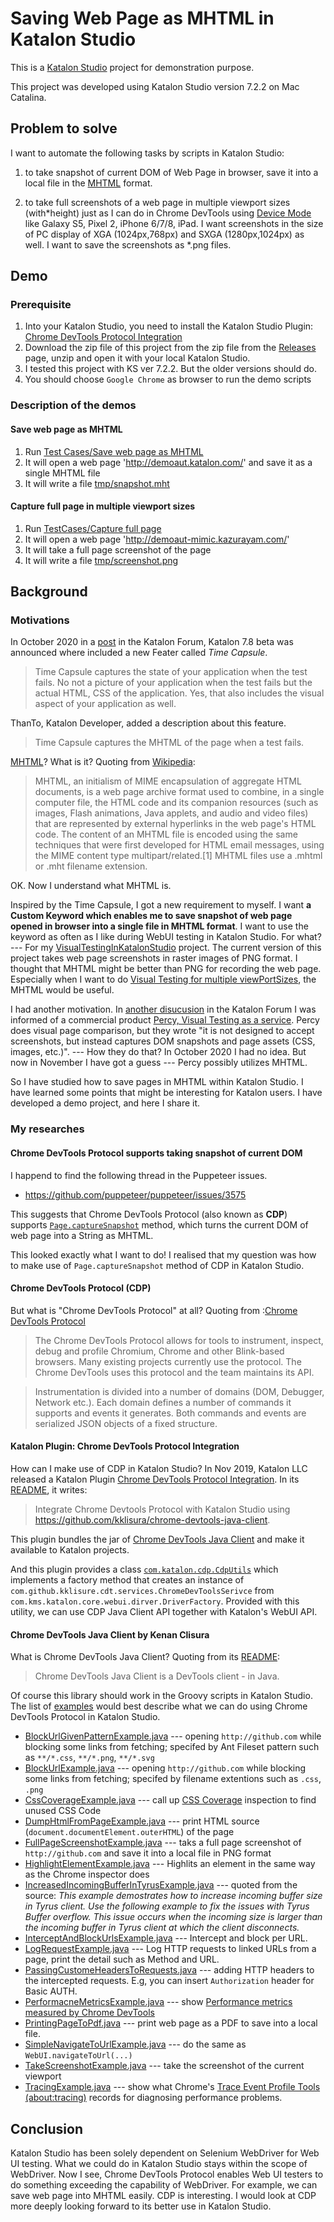 Saving Web Page as MHTML in Katalon Studio
=====

This is a [Katalon Studio](https://www.katalon.com/) project for demonstration purpose.

This project was developed using Katalon Studio version 7.2.2 on Mac Catalina.

## Problem to solve

I want to automate the following tasks by scripts in Katalon Studio:

1. to take snapshot of current DOM of Web Page in browser, save it into a local file in the [MHTML](https://en.wikipedia.org/wiki/MHTML) format.

2. to take full screenshots of a web page in multiple viewport sizes (with*height) just as I can do in Chrome DevTools using [Device Mode](https://www.deconetwork.com/blog/how-to-take-full-webpage-screenshots-instantly/) like Galaxy S5, Pixel 2, iPhone 6/7/8, iPad. I want screenshots in the size of PC display of XGA (1024px,768px) and SXGA (1280px,1024px) as well. I want to save the screenshots as *.png files.

## Demo

### Prerequisite

1. Into your Katalon Studio, you need to install the Katalon Studio Plugin: [Chrome DevTools Protocol Integration](https://store.katalon.com/product/144/Chrome-DevTools-Protocol-Integration)
2. Download the zip file of this project from the zip file from the [Releases](https://github.com/kazurayam/SaveWebPageAsMHT/releases) page, unzip and open it with your local Katalon Studio.
3. I tested this project with KS ver 7.2.2. But the older versions should do.
4. You should choose `Google Chrome` as browser to run the demo scripts

### Description of the demos

#### Save web page as MHTML

1. Run [Test Cases/Save web page as MHTML](https://github.com/kazurayam/SaveWebPageAsMHT/blob/master/Scripts/Save%20web%20page%20as%20MHTML/Script1605707377828.groovy)
2. It will open a web page 'http://demoaut.katalon.com/' and save it as a single MHTML file
3. It will write a file [tmp/snapshot.mht](tmp/snapshot.mht)

#### Capture full page in multiple viewport sizes

1. Run [TestCases/Capture full page](https://github.com/kazurayam/SaveWebPageAsMHT/blob/master/Scripts/Capture%20full%20page/Script1605616830298.groovy)
2. It will open a web page 'http://demoaut-mimic.kazurayam.com/'
3. It will take a full page screenshot of the page
4. It will write a file [tmp/screenshot.png](tmp/screenshot.png)

## Background

### Motivations

In October 2020 in a [post](https://forum.katalon.com/t/hey-katalon-7-8-beta-is-out-with-new-cool-features-its-cooler-to-have-your-feedback/48751) in the Katalon Forum, Katalon 7.8 beta was announced where included a new Feater called *Time Capsule*. 

>Time Capsule captures the state of your application when the test fails. No not a picture of your application when the test fails but the actual HTML, CSS of the application. Yes, that also includes the visual aspect of your application as well.

ThanTo, Katalon Developer, added a description about this feature.

>Time Capsule captures the MHTML of the page when a test fails. 

[MHTML](https://en.wikipedia.org/wiki/MHTML)? What is it? Quoting from [Wikipedia](https://en.wikipedia.org/wiki/MHTML):

>MHTML, an initialism of MIME encapsulation of aggregate HTML documents, is a web page archive format used to combine, in a single computer file, the HTML code and its companion resources (such as images, Flash animations, Java applets, and audio and video files) that are represented by external hyperlinks in the web page's HTML code. The content of an MHTML file is encoded using the same techniques that were first developed for HTML email messages, using the MIME content type multipart/related.[1] MHTML files use a .mhtml or .mht filename extension.

OK. Now I understand what MHTML is. 

Inspired by the Time Capsule, I got a new requirement to myself. I want **a Custom Keyword which enables me to save snapshot of web page opened in browser into a single file in MHTML format**. I want to use the keyword as often as I like during WebUI testing in Katalon Studio. For what? --- For my [VisualTestingInKatalonStudio](https://forum.katalon.com/t/visual-testing-in-katalon-studio/13361) project. The current version of this project takes web page screenshots in raster images of PNG format. I thought that MHTML might be better than PNG for recording the web page. Especially when I want to do [Visual Testing for multiple viewPortSizes](https://forum.katalon.com/t/hey-katalon-7-8-beta-is-out-with-new-cool-features-its-cooler-to-have-your-feedback/48751/8), the MHTML would be useful.

I had another motivation. In [another disucusion](https://forum.katalon.com/t/update-with-katalon-studio-7-7-early-release-of-katalon-testops-visual-testing-image-comparison/45557/8) in the Katalon Forum I was informed of a commercial product [Percy, Visual Testing as a service](https://docs.percy.io/v1/docs/faq). Percy does visual page comparison, but they wrote "it is not designed to accept screenshots, but instead captures DOM snapshots and page assets (CSS, images, etc.)". --- How they do that? In October 2020 I had no idea. But now in November I have got a guess --- Percy possibly utilizes MHTML.

So I have studied how to save pages in MHTML within Katalon Studio. I have learned some points that might be interesting for Katalon users. I have developed a demo project, and here I share it.


### My researches

#### Chrome DevTools Protocol supports taking snapshot of current DOM

I happend to find the following thread in the Puppeteer issues.

- https://github.com/puppeteer/puppeteer/issues/3575

This suggests that Chrome DevTools Protocol (also known as **CDP**) supports [`Page.captureSnapshot`](https://chromedevtools.github.io/devtools-protocol/tot/Page/#method-captureScreenshot) method, which turns the current DOM of web page into a String as MHTML. 

This looked exactly what I want to do! I realised that my question was how to make use of `Page.captureSnapshot` method of CDP in Katalon Studio.

#### Chrome DevTools Protocol (CDP)

But what is "Chrome DevTools Protocol" at all? Quoting from :[Chrome DevTools Protocol](https://chromedevtools.github.io/devtools-protocol/) 

>The Chrome DevTools Protocol allows for tools to instrument, inspect, debug and profile Chromium, Chrome and other Blink-based browsers. Many existing projects currently use the protocol. The Chrome DevTools uses this protocol and the team maintains its API.

>Instrumentation is divided into a number of domains (DOM, Debugger, Network etc.). Each domain defines a number of commands it supports and events it generates. Both commands and events are serialized JSON objects of a fixed structure.


#### Katalon Plugin: Chrome DevTools Protocol Integration

How can I make use of CDP in Katalon Studio? 
In Nov 2019, Katalon LLC released a Katalon Plugin [Chrome DevTools Protocol Integration](https://store.katalon.com/product/144/Chrome-DevTools-Protocol-Integration). In its [README](https://github.com/katalon-studio/katalon-studio-chrome-devtools-protocol-plugin), it writes:

>Integrate Chrome Devtools Protocol with Katalon Studio using https://github.com/kklisura/chrome-devtools-java-client.

This plugin bundles the jar of [Chrome DevTools Java Client](https://github.com/kklisura/chrome-devtools-java-client) and make it available to Katalon projects.

And this plugin provides a class [`com.katalon.cdp.CdpUtils`](Include/scripts/groovy/com/katalon/cdp/CdpUtils.groovy) which implements a factory method that creates an instance of `com.github.kklisure.cdt.services.ChromeDevToolsSerivce` from `com.kms.katalon.core.webui.dirver.DriverFactory`. Provided with this utility, we can use CDP Java Client API together with Katalon's WebUI API.

#### Chrome DevTools Java Client by Kenan Clisura

What is Chrome DevTools Java Client? Quoting from its [README](https://github.com/kklisura/chrome-devtools-java-client):

>Chrome DevTools Java Client is a DevTools client - in Java.

Of course this library should work in the Groovy scripts in Katalon Studio. The list of [examples](https://github.com/kklisura/chrome-devtools-java-client/tree/master/cdt-examples/src/main/java/com/github/kklisura/cdt/examples) would best describe what we can do using Chrome DevTools Protocol in Katalon Studio.

- [BlockUrlGivenPatternExample.java](https://github.com/kklisura/chrome-devtools-java-client/blob/master/cdt-examples/src/main/java/com/github/kklisura/cdt/examples/BlockUrlGivenPatternExample.java) --- opening `http://github.com` while blocking some links from fetching; specifed by Ant Fileset pattern such as `**/*.css`, `**/*.png`, `**/*.svg`
- [BlockUrlExample.java](https://github.com/kklisura/chrome-devtools-java-client/blob/master/cdt-examples/src/main/java/com/github/kklisura/cdt/examples/BlockUrlsExample.java) --- opening `http://github.com` while blocking some links from fetching; specifed by filename extentions such as `.css`, `.png`
- [CssCoverageExample.java](https://github.com/kklisura/chrome-devtools-java-client/blob/master/cdt-examples/src/main/java/com/github/kklisura/cdt/examples/CssCoverageExample.java) --- call up [CSS Coverage](https://developers.google.com/web/tools/chrome-devtools/coverage) inspection to find unused CSS Code
- [DumpHtmlFromPageExample.java](https://github.com/kklisura/chrome-devtools-java-client/blob/master/cdt-examples/src/main/java/com/github/kklisura/cdt/examples/DumpHtmlFromPageExample.java) --- print HTML source (`document.documentElement.outerHTML`) of the page
- [FullPageScreenshotExample.java](https://github.com/kklisura/chrome-devtools-java-client/blob/master/cdt-examples/src/main/java/com/github/kklisura/cdt/examples/FullPageScreenshotExample.java) --- taks a full page screenshot of `http://github.com` and save it into a local file in PNG format
- [HighlightElementExample.java](https://github.com/kklisura/chrome-devtools-java-client/blob/master/cdt-examples/src/main/java/com/github/kklisura/cdt/examples/HighlightElementExample.java) --- Highlits an element in the same way as the Chrome inspector does
- [IncreasedIncomingBufferInTyrusExample.java](https://github.com/kklisura/chrome-devtools-java-client/blob/master/cdt-examples/src/main/java/com/github/kklisura/cdt/examples/IncreasedIncomingBufferInTyrusExample.java) --- quoted from the source: *This example demostrates how to increase incoming buffer size in Tyrus client. Use the following example to fix the issues with Tyrus Buffer overflow. This issue occurs when the incoming size is larger than the incoming buffer in Tyrus client at which the client disconnects.*
- [InterceptAndBlockUrlsExample.java](https://github.com/kklisura/chrome-devtools-java-client/blob/master/cdt-examples/src/main/java/com/github/kklisura/cdt/examples/InterceptAndBlockUrlsExample.java) --- Intercept and block per URL.
- [LogRequestExample.java](https://github.com/kklisura/chrome-devtools-java-client/blob/master/cdt-examples/src/main/java/com/github/kklisura/cdt/examples/LogRequestsExample.java) --- Log HTTP requests to linked URLs from a page, print the detail such as Method and URL.
- [PassingCustomeHeadersToRequests.java](https://github.com/kklisura/chrome-devtools-java-client/blob/master/cdt-examples/src/main/java/com/github/kklisura/cdt/examples/PassingCustomHeadersToRequests.java) --- adding HTTP headers to the intercepted requests. E.g, you can insert `Authorization` header for Basic AUTH.
- [PerformacneMetricsExample.java](https://github.com/kklisura/chrome-devtools-java-client/blob/master/cdt-examples/src/main/java/com/github/kklisura/cdt/examples/PerformanceMetricsExample.java) --- show [Performance metrics measured by Chrome DevTools](https://developers.google.com/web/tools/chrome-devtools/evaluate-performance)
- [PrintingPageToPdf.java](https://github.com/kklisura/chrome-devtools-java-client/blob/master/cdt-examples/src/main/java/com/github/kklisura/cdt/examples/PrintingPageToPdf.java) --- print web page as a PDF to save into a local file.
- [SimpleNavigateToUrlExample.java](https://github.com/kklisura/chrome-devtools-java-client/blob/master/cdt-examples/src/main/java/com/github/kklisura/cdt/examples/SimpleNavigateToUrlExample.java) --- do the same as `WebUI.navigateToUrl(...)`
- [TakeScreenshotExample.java](https://github.com/kklisura/chrome-devtools-java-client/blob/master/cdt-examples/src/main/java/com/github/kklisura/cdt/examples/TakeScreenshotExample.java) --- take the screenshot of the current viewport
- [TracingExample.java](https://github.com/kklisura/chrome-devtools-java-client/blob/master/cdt-examples/src/main/java/com/github/kklisura/cdt/examples/TracingExample.java) --- show what Chrome's [Trace Event Profile Tools (about:tracing)](https://www.chromium.org/developers/how-tos/trace-event-profiling-tool) records for diagnosing performance problems.



## Conclusion

Katalon Studio has been solely dependent on Selenium WebDriver for Web UI testing.
What we could do in Katalon Studio stays within the scope of WebDriver. 
Now I see, Chrome DevTools Protocol enables Web UI testers to do something exceeding the capability of WebDriver. For example, we can save web page into MHTML easily. CDP is interesting.
I would look at CDP more deeply looking forward to its better use in Katalon Studio.
